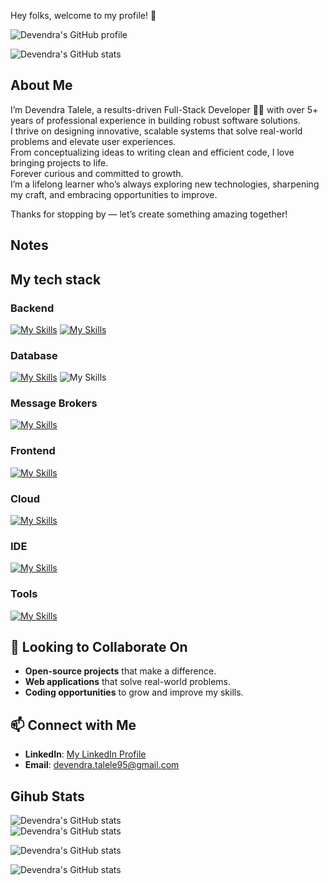 Hey folks, welcome to my profile! 👋

![Devendra's GitHub profile](https://komarev.com/ghpvc/?username=Devendra274&label=Profile%20views&color=0e75b6&style=flat)

![Devendra's GitHub stats](https://github-profile-trophy.vercel.app/?username=Devendra274)</br>

## About Me

I’m Devendra Talele, a results-driven Full-Stack Developer 👨‍💻 with over 5+ years of professional experience in building robust software solutions.</br>
I thrive on designing innovative, scalable systems that solve real-world problems and elevate user experiences.</br>
From conceptualizing ideas to writing clean and efficient code, I love bringing projects to life.</br>
Forever curious and committed to growth.</br>
I’m a lifelong learner who’s always exploring new technologies, sharpening my craft, and embracing opportunities to improve.</br>

Thanks for stopping by — let’s create something amazing together!

## Notes


## My tech stack

### Backend
  [![My Skills](https://skillicons.dev/icons?i=java,spring,hibernate,maven&perline=10)](https://skillicons.dev)
  [![My Skills](https://go-skill-icons.vercel.app/api/icons?i=tomcat,junit,bash&titles=true)](https://go-skill-icons.vercel.app)
### Database
  [![My Skills](https://skillicons.dev/icons?i=mysql&perline=10)](https://skillicons.dev)
  ![My Skills](https://go-skill-icons.vercel.app/api/icons?i=sqlserver&titles=true)
### Message Brokers
  [![My Skills](https://skillicons.dev/icons?i=kafka&perline=10)](https://skillicons.dev)
### Frontend
  [![My Skills](https://skillicons.dev/icons?i=ts,angular&perline=10)](https://skillicons.dev)
### Cloud
  [![My Skills](https://skillicons.dev/icons?i=gcp&perline=10)](https://skillicons.dev)
### IDE
  [![My Skills](https://skillicons.dev/icons?i=eclipse,idea,vscode,atom&perline=10)](https://skillicons.dev)
### Tools
  [![My Skills](https://skillicons.dev/icons?i=docker,jenkins,kubernetes,nginx,git,bitbucket,postman,linux,ubuntu,vim&perline=10)](https://skillicons.dev)


## 💞️ Looking to Collaborate On
- **Open-source projects** that make a difference.
- **Web applications** that solve real-world problems.
- **Coding opportunities** to grow and improve my skills.

## 📫 Connect with Me
- **LinkedIn**: [My LinkedIn Profile](www.linkedin.com/in/devendra-talele)  
- **Email**: devendra.talele95@gmail.com

## Gihub Stats

![Devendra's GitHub stats](https://github-readme-stats.vercel.app/api?username=Devendra274&show_icons=true&theme=dark)</br>
![Devendra's GitHub stats](https://github-readme-stats.vercel.app/api/top-langs?username=nehasingh114&show_icons=true&locale=en&layout=compact)</br>

![Devendra's GitHub stats](https://github-readme-streak-stats.herokuapp.com/?user=Devendra274&)<br/>

![Devendra's GitHub stats](https://activity-graph.herokuapp.com/graph?username=nehasingh114&bg_color=0D1117&color=5BCDEC&line=5BCDEC&point=FFFFFF&hide_border=true)</br>
